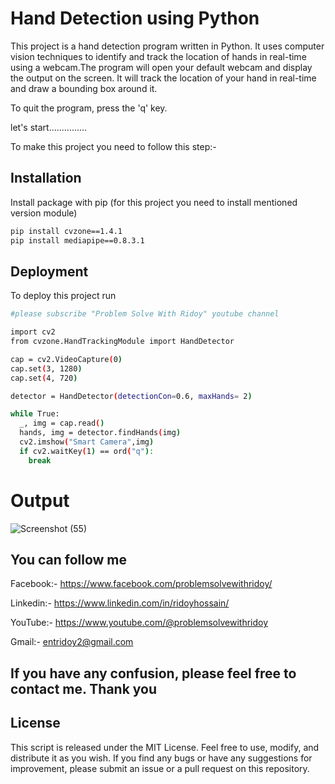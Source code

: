 
# Hand Detection using Python

This project is a hand detection program written in Python. It uses computer vision techniques to identify and track the location of hands in real-time using a webcam.The program will open your default webcam and display the output on the screen. It will track the location of your hand in real-time and draw a bounding box around it.

To quit the program, press the 'q' key.


let's start...............

To make this project you need to follow this step:-










## Installation

Install package with pip (for this project you need to install mentioned version module)

```bash
pip install cvzone==1.4.1
pip install mediapipe==0.8.3.1

```
    
## Deployment

To deploy this project run

```bash
#please subscribe "Problem Solve With Ridoy" youtube channel

import cv2
from cvzone.HandTrackingModule import HandDetector

cap = cv2.VideoCapture(0)
cap.set(3, 1280)
cap.set(4, 720)

detector = HandDetector(detectionCon=0.6, maxHands= 2)

while True:
  _, img = cap.read()
  hands, img = detector.findHands(img)
  cv2.imshow("Smart Camera",img)
  if cv2.waitKey(1) == ord("q"):
    break
```

# Output
![Screenshot (55)](https://user-images.githubusercontent.com/123636419/226914831-f39b653a-1bbb-49dd-93a6-e37509e6dcf3.png)




## You can follow me

Facebook:- https://www.facebook.com/problemsolvewithridoy/

Linkedin:- https://www.linkedin.com/in/ridoyhossain/

YouTube:- https://www.youtube.com/@problemsolvewithridoy

Gmail:- entridoy2@gmail.com

## If you have any confusion, please feel free to contact me. Thank you


## License
This script is released under the MIT License. Feel free to use, modify, and distribute it as you wish. If you find any bugs or have any suggestions for improvement, please submit an issue or a pull request on this repository.

